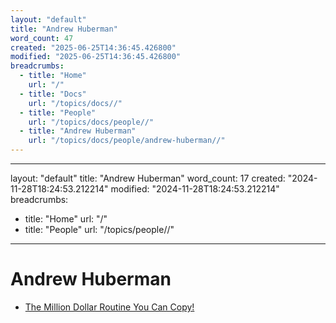 ```yaml
---
layout: "default"
title: "Andrew Huberman"
word_count: 47
created: "2025-06-25T14:36:45.426800"
modified: "2025-06-25T14:36:45.426800"
breadcrumbs:
  - title: "Home"
    url: "/"
  - title: "Docs"
    url: "/topics/docs//"
  - title: "People"
    url: "/topics/docs/people//"
  - title: "Andrew Huberman"
    url: "/topics/docs/people/andrew-huberman//"
---
```

---
layout: "default"
title: "Andrew Huberman"
word_count: 17
created: "2024-11-28T18:24:53.212214"
modified: "2024-11-28T18:24:53.212214"
breadcrumbs:
  - title: "Home"
    url: "/"
  - title: "People"
    url: "/topics/people//"
---
# Andrew Huberman

- [The Million Dollar Routine You Can Copy!](https://www.youtube.com/watch?v=Ag27Lf7-ZBc)